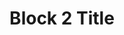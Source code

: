 ---
title: "Block 2 Title"
text: "Ať už hledáte útulný apartmán u moře, historický dům na venkově nebo obchodní příležitost v městě — Itálie vám nabídne víc než nemovitost. Nabízí vám rovnováhu, krásu a jistotu.
A ti, kdo ji zastupují, chápou, že klíčem je nejen prodej, ale důvěra."
text2: "Na rozdíl od spekulativních trhů nabízí Itálie něco navíc — skutečný životní styl. Nemovitost zde nekupujete jen kvůli číslům. Kupujete kus atmosféry, tradice a kvality života."
---
